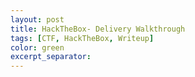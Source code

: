 ```yaml
---
layout: post
title: HackTheBox- Delivery Walkthrough
tags: [CTF, HackTheBox, Writeup]
color: green
excerpt_separator:
---
```


